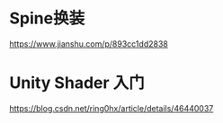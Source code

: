
# Spine换装
https://www.jianshu.com/p/893cc1dd2838

# Unity Shader 入门
https://blog.csdn.net/ring0hx/article/details/46440037